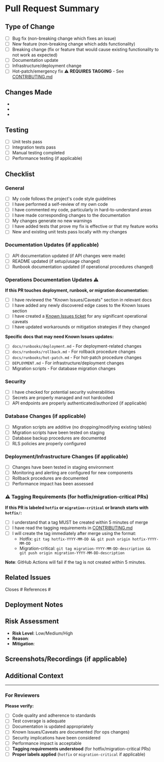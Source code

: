 # Pull Request Summary

<!-- Brief description of the changes made -->

## Type of Change

- [ ] Bug fix (non-breaking change which fixes an issue)
- [ ] New feature (non-breaking change which adds functionality)
- [ ] Breaking change (fix or feature that would cause existing functionality to not work as expected)
- [ ] Documentation update
- [ ] Infrastructure/deployment change
- [ ] Hot-patch/emergency fix ⚠️ **REQUIRES TAGGING** - See [CONTRIBUTING.md](../CONTRIBUTING.md#tagging-requirements)

## Changes Made

<!-- List the specific changes made in this PR -->

- 
- 
- 

## Testing

<!-- Describe the tests that ran to verify your changes -->

- [ ] Unit tests pass
- [ ] Integration tests pass
- [ ] Manual testing completed
- [ ] Performance testing (if applicable)

## Checklist

### General
- [ ] My code follows the project's code style guidelines
- [ ] I have performed a self-review of my own code
- [ ] I have commented my code, particularly in hard-to-understand areas
- [ ] I have made corresponding changes to the documentation
- [ ] My changes generate no new warnings
- [ ] I have added tests that prove my fix is effective or that my feature works
- [ ] New and existing unit tests pass locally with my changes

### Documentation Updates (if applicable)
- [ ] API documentation updated (if API changes were made)
- [ ] README updated (if setup/usage changed)
- [ ] Runbook documentation updated (if operational procedures changed)

### Operations Documentation Updates ⚠️
**If this PR touches deployment, runbook, or migration documentation:**

- [ ] I have reviewed the "Known Issues/Caveats" section in relevant docs
- [ ] I have added any newly discovered edge cases to the Known Issues section
- [ ] I have created a [Known Issues ticket](.github/ISSUE_TEMPLATE/known_issues.md) for any significant operational caveats
- [ ] I have updated workarounds or mitigation strategies if they changed

**Specific docs that may need Known Issues updates:**
- [ ] `docs/runbooks/deployment.md` - For deployment-related changes
- [ ] `docs/runbooks/rollback.md` - For rollback procedure changes  
- [ ] `docs/runbooks/hot-patch.md` - For hot-patch procedure changes
- [ ] `DEPLOYMENT.md` - For infrastructure/deployment changes
- [ ] Migration scripts - For database migration changes

### Security
- [ ] I have checked for potential security vulnerabilities
- [ ] Secrets are properly managed and not hardcoded
- [ ] API endpoints are properly authenticated/authorized (if applicable)

### Database Changes (if applicable)
- [ ] Migration scripts are additive (no dropping/modifying existing tables)
- [ ] Migration scripts have been tested on staging
- [ ] Database backup procedures are documented
- [ ] RLS policies are properly configured

### Deployment/Infrastructure Changes (if applicable)
- [ ] Changes have been tested in staging environment
- [ ] Monitoring and alerting are configured for new components
- [ ] Rollback procedures are documented
- [ ] Performance impact has been assessed

### ⚠️ Tagging Requirements (for hotfix/migration-critical PRs)
**If this PR is labeled `hotfix` or `migration-critical` or branch starts with `hotfix/`:**

- [ ] I understand that a tag MUST be created within 5 minutes of merge
- [ ] I have read the tagging requirements in [CONTRIBUTING.md](../CONTRIBUTING.md#tagging-requirements)
- [ ] I will create the tag immediately after merge using the format:
  - Hotfix: `git tag hotfix-YYYY-MM-DD && git push origin hotfix-YYYY-MM-DD`
  - Migration-critical: `git tag migration-YYYY-MM-DD-description && git push origin migration-YYYY-MM-DD-description`

**Note**: GitHub Actions will fail if the tag is not created within 5 minutes.

## Related Issues

<!-- Link any related issues -->
Closes #
References #

## Deployment Notes

<!-- Any special deployment considerations, order of operations, etc. -->

## Risk Assessment

<!-- Assess the risk level of this change -->

- **Risk Level**: Low/Medium/High
- **Reason**: 
- **Mitigation**: 

## Screenshots/Recordings (if applicable)

<!-- Add screenshots for UI changes or recordings for complex workflows -->

## Additional Context

<!-- Any additional context, background information, or notes for reviewers -->

---

### For Reviewers

**Please verify:**
- [ ] Code quality and adherence to standards
- [ ] Test coverage is adequate
- [ ] Documentation is updated appropriately
- [ ] Known Issues/Caveats are documented (for ops changes)
- [ ] Security implications have been considered
- [ ] Performance impact is acceptable
- [ ] **Tagging requirements understood** (for hotfix/migration-critical PRs)
- [ ] **Proper labels applied** (`hotfix` or `migration-critical` if applicable)
